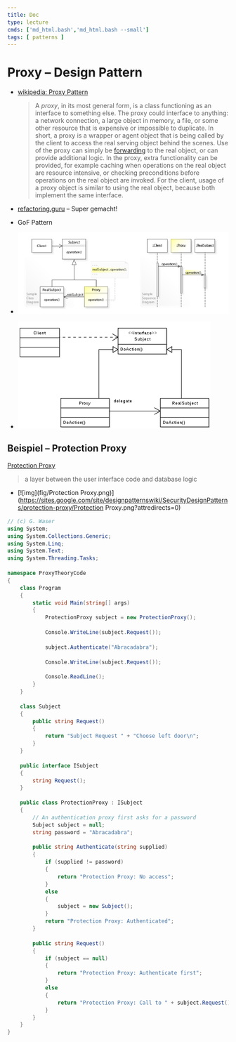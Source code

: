 ```yaml
---
title: Doc
type: lecture
cmds: ['md_html.bash','md_html.bash --small']
tags: [ patterns ]
---
```


# Proxy – Design Pattern

- [wikipedia: Proxy Pattern](https://en.wikipedia.org/wiki/Proxy_pattern) 

  > A *proxy*, in its most general form, is a class functioning as an interface to something else. The proxy could interface to anything: a network connection, a large object in memory, a file, or some other resource that is expensive or impossible to duplicate. In short, a proxy is a wrapper or agent object that is being called by the client to access the real serving object behind the scenes. Use of the proxy can simply be [forwarding](https://en.wikipedia.org/wiki/Forwarding_(object-oriented_programming)) to the real object, or can provide additional logic. In the proxy, extra functionality can be provided, for example caching when operations on the real object are resource intensive, or checking preconditions before operations on the real object are invoked. For the client, usage of a proxy object is similar to using the real object, because both implement the same interface.

- [refactoring.guru](https://refactoring.guru/design-patterns/proxy) – Super gemacht!

- GoF Pattern

- ![img](fig/W3sDesign_Proxy_Design_Pattern_UML.jpg)

- [![img](fig/439px-Proxy_pattern_diagram.svg.png)](https://en.wikipedia.org/wiki/File:Proxy_pattern_diagram.svg)

## Beispiel – Protection Proxy

 [Protection Proxy](https://sites.google.com/site/designpatternswiki/SecurityDesignPatterns/protection-proxy)

> a layer between the user interface code and database logic

- [![img](fig/Protection Proxy.png)](https://sites.google.com/site/designpatternswiki/SecurityDesignPatterns/protection-proxy/Protection Proxy.png?attredirects=0)





```csharp
// (c) G. Waser
using System;
using System.Collections.Generic;
using System.Linq;
using System.Text;
using System.Threading.Tasks;

namespace ProxyTheoryCode
{
    class Program
    {
        static void Main(string[] args)
        {
            ProtectionProxy subject = new ProtectionProxy();

            Console.WriteLine(subject.Request());

            subject.Authenticate("Abracadabra");

            Console.WriteLine(subject.Request());

            Console.ReadLine();
        }
    }

    class Subject
    {
        public string Request()
        {
            return "Subject Request " + "Choose left door\n";
        }
    }

    public interface ISubject
    {
        string Request();
    }

    public class ProtectionProxy : ISubject
    {
        // An authentication proxy first asks for a password
        Subject subject = null;
        string password = "Abracadabra";

        public string Authenticate(string supplied)
        {
            if (supplied != password)
            {
                return "Protection Proxy: No access";
            }
            else
            {
                subject = new Subject();
            }
            return "Protection Proxy: Authenticated";
        }

        public string Request()
        {
            if (subject == null)
            {
                return "Protection Proxy: Authenticate first";
            }
            else
            {
                return "Protection Proxy: Call to " + subject.Request();
            }
        }
    }
}

```

